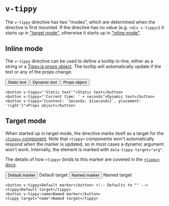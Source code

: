 # `v-tippy`

The `v-tippy` directive has two "modes", which are determined when the directive is first mounted. If the directive has 
no value (e.g. `<div v-tippy>`) it starts up in ["target mode"](#target-mode), otherwise it starts up in 
["inline mode"](#inline-mode).

## Inline mode

The `v-tippy` directive can be used to define a tooltip in-line, either as a string or a 
[Tippy.js props object](https://atomiks.github.io/tippyjs/v6/all-props/). The tooltip will automatically update if the text 
or any of the props change.

<demo v-slot="{seconds}">
<button v-tippy="'Static text'">Static text</button>
<button v-tippy="'Current time: ' + seconds">Dynamic text</button>
<button v-tippy="{content: `Seconds: ${seconds}`, placement: 'right'}">Props object</button>
</demo>

```vue
<button v-tippy="'Static text'">Static text</button>
<button v-tippy="'Current time: ' + seconds">Dynamic text</button>
<button v-tippy="{content: `Seconds: ${seconds}`, placement: 'right'}">Props object</button>
```

## Target mode

When started up in target mode, the directive marks itself as a target for the [`<tippy>` component](tippy.md). Note 
that `<tippy>` components won't automatically respond when the marker is updated, so in most cases a dynamic argument
won't work. Internally, the element is marked with `data-tippy-target="arg"`.

The details of how `<tippy>` binds to this marker are covered in the [`<tippy>` docs](tippy.md#binding).

<demo>
<button v-tippy>Default marker</button> <!-- Defaults to "" -->
<tippy>Default target</tippy>
<button v-tippy:name>Named marker</button>
<tippy target="name">Named target</tippy>
</demo>

```vue
<button v-tippy>Default marker</button> <!-- Defaults to "" -->
<tippy>Default target</tippy>
<button v-tippy:name>Named marker</button>
<tippy target="name">Named target</tippy>
```
